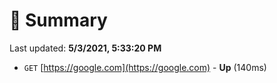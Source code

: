 # 📖 Summary
Last updated: **5/3/2021, 5:33:20 PM**

- `GET` [https://google.com](https://google.com) - **Up** (140ms)
